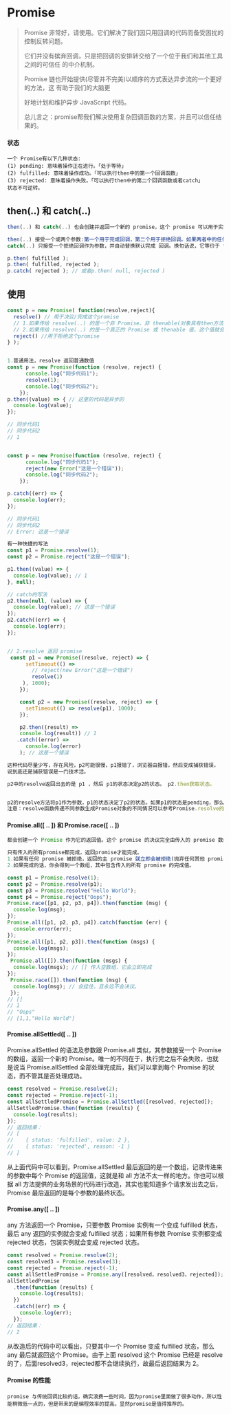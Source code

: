 # Promise

> Promise 非常好，请使用。它们解决了我们因只用回调的代码而备受困扰的控制反转问题。
>
> 它们并没有摈弃回调，只是把回调的安排转交给了一个位于我们和其他工具之间的可信任 的中介机制。
>
> Promise 链也开始提供(尽管并不完美)以顺序的方式表达异步流的一个更好的方法，这 有助于我们的大脑更
>
> 好地计划和维护异步 JavaScript 代码。
>
> 总儿言之：promise帮我们解决使用复杂回调函数的方案，并且可以信任结果的。

#### 状态

```
一个 Promise有以下几种状态:
(1) pending: 意味着操作正在进行。「处于等待」
(2) fulfilled: 意味着操作成功。「可以执行then中的第一个回调函数」
(3) rejected: 意味着操作失败。「可以执行then中的第二个回调函数或者catch」
状态不可逆转。
```

## then(..) 和 catch(..)

```js
then(..) 和 catch(..) 也会创建并返回一个新的 promise，这个 promise 可以用于实现 Promise 链式流程控制。如果完成或拒绝回调中抛出异常，返回的 promise 是被拒绝的。如 果任意一个回调返回非 Promise、非 thenable 的立即值，这个值会被用作返回 promise 的完 成值。如果完成处理函数返回一个 promise 或 thenable，那么这个值会被展开，并作为返回 promise 的决议值。

then(..) 接受一个或两个参数:第一个用于完成回调，第二个用于拒绝回调。如果两者中的任何一个被省略或者作为非函数值传入的话，就会替换为相应的默认回调。默认完成回调只是把消息传递下去，而默认拒绝回调则只是重新抛出(传播)其接收到的出错原因。
catch(..) 只接受一个拒绝回调作为参数，并自动替换默认完成 回调。换句话说，它等价于 then(null,..)

p.then( fulfilled );
p.then( fulfilled, rejected );
p.catch( rejected ); // 或者p.then( null, rejected )
```



## 使用

```js
const p = new Promise( function(resolve,reject){ 
  resolve() // 用于决议/完成这个promise
  // 1.如果传给 resolve(..) 的是一个非 Promise、非 thenable(对象具有then方法) 的立即值，这 个 promise 就会用这个值完成。
  // 2.如果传给 resolve(..) 的是一个真正的 Promise 或 thenable 值，这个值就会被递归展 开，并且(要构造的)promise 将取用其最终决议值或状态。
  reject() //用于拒绝这个promise
} );


1.普通用法，resolve 返回普通数值
const p = new Promise(function (resolve, reject) {
      console.log("同步代码1");
      resolve(1);
      console.log("同步代码2");
    });
p.then((value) => { // 这里的代码是异步的
  console.log(value);
});

// 同步代码1
// 同步代码2
// 1


const p = new Promise(function (resolve, reject) {
      console.log("同步代码1");
      reject(new Error("这是一个错误"));
      console.log("同步代码2");
    });

p.catch((err) => {
  console.log(err);
});

// 同步代码1
// 同步代码2
// Error: 这是一个错误

有一种快捷的写法 
const p1 = Promise.resolve(1);
const p2 = Promise.reject("这是一个错误");

p1.then((value) => {
  console.log(value); // 1
}, null);

// catch的写法
p2.then(null, (value) => {
  console.log(value); // 这是一个错误
});
p2.catch((err) => {
  console.log(err);
});


// 2.resolve 返回 promise
 const p1 = new Promise((resolve, reject) => {
	  setTimeout(() =>
        // reject(new Error("这是一个错误")
        resolve(1)
     ), 1000);
	});

	const p2 = new Promise((resolve, reject) => {
	  setTimeout(() => resolve(p1), 1000);
	});

	p2.then((result) => 
    console.log(result)) // 1
   .catch((error) =>
	  console.log(error)
	); // 这是一个错误

这种代码尽量少写，存在风险，p2可能很慢，p1报错了，浏览器由报错，然后变成捕获错误，
说到底还是捕获错误是一门技术活。

p2中的resolve返回出去的是 p1 ，然后 p1的状态决定p2的状态。 p2.then获取状态。


p2的resolve方法将p1作为参数，p1的状态决定了p2的状态。如果p1的状态是pending，那么p2的回调函数就会等待p1的状态改变；如果p1的状态已经是resolved或者rejected，那么p2的回调函数将会立刻执行。由于p2返回的是另一个 Promise，导致p2自己的状态无效了，由p1的状态决定p2的状态。
注意：resolve函数传递不同参数生成Promise对象的不同情况可以参考Promise.resolve的用法。reject函数传递不同参数生成Promise对象的不同情况可以参考Promise.reject的用法。

```



#### Promise.all([ .. ]) 和 Promise.race([ .. ])

```js
都会创建一个 Promise 作为它的返回值。这个 promise 的决议完全由传入的 promise 数组控制。

只有传入的所有promise都完成，返回promise才能完成。
1.如果有任何 promise 被拒绝，返回的主 promise 就立即会被拒绝(抛弃任何其他 promise的结果)，对于拒绝的情况，你只会得到第一个拒绝 promise 的拒绝理由值。
2.如果完成的话，你会得到一个数组，其中包含传入的所有 promise 的完成值。

const p1 = Promise.resolve(1);
const p2 = Promise.resolve(p1);
const p3 = Promise.resolve("Hello World");
const p4 = Promise.reject("Oops");
Promise.race([p1, p2, p3, p4]).then(function (msg) {
  console.log(msg);
});
Promise.all([p1, p2, p3, p4]).catch(function (err) {
  console.error(err);
});
Promise.all([p1, p2, p3]).then(function (msgs) {
  console.log(msgs);
});
 Promise.all([]).then(function (msgs) {
  console.log(msgs); // [] 传入空数组，它会立即完成
});
 Promise.race([]).then(function (msg) {
  console.log(msg); // 会挂住，且永远不会决议。
 });
// [] 
// 1
// "Oops"	
// [1,1,"Hello World"]
```

#### Promise.allSettled([ .. ]) 

Promise.allSettled 的语法及参数跟 Promise.all 类似，其参数接受一个 Promise 的数组，返回一个新的 Promise。唯一的不同在于，执行完之后不会失败，也就是说当 Promise.allSettled 全部处理完成后，我们可以拿到每个 Promise 的状态，而不管其是否处理成功。

```js
const resolved = Promise.resolve(2);
const rejected = Promise.reject(-1);
const allSettledPromise = Promise.allSettled([resolved, rejected]);
allSettledPromise.then(function (results) {
  console.log(results);
});
// 返回结果：
// [
//    { status: 'fulfilled', value: 2 },
//    { status: 'rejected', reason: -1 }
// ]
```

从上面代码中可以看到，Promise.allSettled 最后返回的是一个数组，记录传进来的参数中每个 Promise 的返回值，这就是和 all 方法不太一样的地方。你也可以根据 all 方法提供的业务场景的代码进行改造，其实也能知道多个请求发出去之后，Promise 最后返回的是每个参数的最终状态。

#### Promise.any([ .. ]) 

any 方法返回一个 Promise，只要参数 Promise 实例有一个变成 fulfilled 状态，最后 any 返回的实例就会变成 fulfilled 状态；如果所有参数 Promise 实例都变成 rejected 状态，包装实例就会变成 rejected 状态。

```js
const resolved = Promise.resolve(2);
const resolved3 = Promise.resolve(3);
const rejected = Promise.reject(-1);
const allSettledPromise = Promise.any([resolved，resolved3，rejected]);
allSettledPromise
  .then(function (results) {
    console.log(results);
  })
  .catch((err) => {
    console.log(err);
  });
// 返回结果：
// 2
```

从改造后的代码中可以看出，只要其中一个 Promise 变成 fulfilled 状态，那么 any 最后就返回这个 Promise。由于上面 resolved 这个 Promise 已经是 resolve 的了，后面resolved3，rejected都不会继续执行，故最后返回结果为 2。

#### Promise 的性能

```
promise 与传统回调比较的话，确实浪费一些时间，因为promise里面做了很多动作，所以性能稍微低一点的，但是带来的是编程效率的提高。显然promise是值得推荐的。
```

